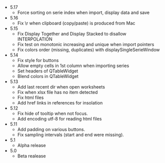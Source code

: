  * 5.17
   * Force sorting on serie index when import, display data and save
 * 5.16
   * Fix \r when clipboard (copy/paste) is produced from Mac
 * 5.15
   * Fix Display Together and Display Stacked to disallow INTERPOLATION
   * Fix test on monotonic increasing and unique when import pointers
   * Fix colors order (missing, duplicates) with displaySingleSerieWindow
 * 5.14
   * Fix style for buttons
   * Allow empty cells in 1st column when importing series
   * Set headers of QTableWidget
   * Blend colors in QTableWidget
 * 5.13
   * Add last recent dir when open worksheets
   * Fix when xlsx file has no item detected
   * Fix html files
   * Add href links in references for insolation
 * 5.12
   * Fix hide of tooltip when not focus.
   * Add encoding utf-8 for reading html files
 * 5.11
   * Add padding on various buttons.
   * Fix sampling intervals (start and end were missing).
 * 5.1
   * Alpha release 
 * 5.0
   * Beta realease 
